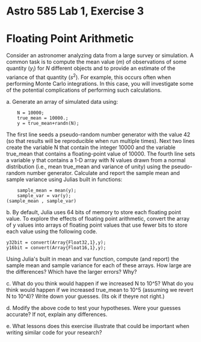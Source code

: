 # Astro 585 Lab 1, Exercise 3

# Floating Point Arithmetic

Consider an astronomer analyzing data from a large survey or simulation.  A common task is to compute the mean value ($m$) of observations of some quantity ($y_i$) for $N$ different objects and to provide an estimate of the variance of that quantity ($s^2$).   For example, this occurs often when performing Monte Carlo integrations.  In this case, you will investigate some of the potential complications of performing such calculations.

a. Generate an array of simulated data using:
```	srand(42);
	N = 10000;
	true_mean = 10000.;
	y = true_mean+randn(N);
```

The first line seeds a pseudo-random number generator with the value 42 (so that results will be reproducible when run multiple times).  Next two lines create the variable N that contain the integer 10000 and the variable true_mean that contains a floating-point value of 10000.  The fourth line sets a variable y that contains a 1-D array with N values drawn from a normal distribution (i.e., mean true_mean and variance of unity) using the pseudo-random number generator.  Calculate and report the sample mean and sample variance using Julias built in functions:
```
	sample_mean = mean(y);
	sample_var = var(y); 
(sample_mean , sample_var)
```

b.  By default, Julia uses 64 bits of memory to store each floating point value.  To explore the effects of floating point arithmetic, convert the array of y values into arrays of floating point values that use fewer bits to store each value using the following code.   
```
y32bit = convert(Array{Float32,1},y);
y16bit = convert(Array{Float16,1},y);
```
Using Julia's built in mean and var function, compute (and report) the sample mean and sample variance for each of these arrays.  How large are the differences?  Which have the larger errors?  Why?  

c. What do you think would happen if we increased N to 10^5?  What do you think would happen if we increased true_mean to 10^5 (assuming we revert N to 10^4)?  Write down your guesses.   (Its ok if theyre not right.)  

d. Modify the above code to test your hypotheses.  Were your guesses accurate?  If not, explain any differences.  

e. What lessons does this exercise illustrate that could be important when writing similar code for your research?  


